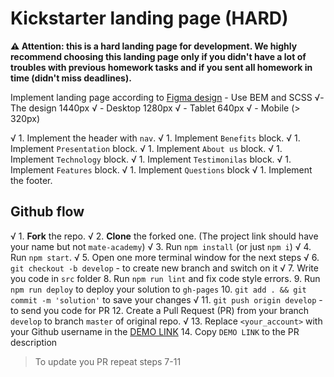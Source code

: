 # Kickstarter landing page (HARD)

**⚠️ Attention: this is a hard landing page for development. We highly recommend choosing this landing page only if you didn't have a lot of troubles with previous homework tasks and if you sent all homework in time (didn't miss deadlines).**

Implement landing page according to [Figma design](https://www.figma.com/file/Ujp7bCFuvuJlkn8TSbQPSZ/%E2%84%9611-(kickstarter)?node-id=19655%3A33) - Use BEM and SCSS
√- The design 1440px
√ - Desktop 1280px
√ - Tablet 640px
√ - Mobile (> 320px)

√ 1. Implement the header with `nav`.
√ 1. Implement `Benefits` block.
√ 1. Implement `Presentation` block.
√ 1. Implement `About us` block.
√ 1. Implement `Technology` block.
√ 1. Implement `Testimonilas` block.
√ 1. Implement `Features` block.
√ 1. Implement `Questions` block
√ 1. Implement the footer.


## Github flow

√ 1. **Fork** the repo.
√ 2. **Clone** the forked one. (The project link should have your name but not `mate-academy`)
√ 3. Run `npm install` (or just `npm i`)
√ 4. Run `npm start`.
√ 5. Open one more terminal window for the next steps
√ 6. `git checkout -b develop` - to create new branch and switch on it
√ 7. Write you code in `src` folder
8. Run `npm run lint` and fix code style errors.
9. Run `npm run deploy` to deploy your solution to `gh-pages`
10. `git add . && git commit -m 'solution'` to save your changes
√ 11. `git push origin develop` - to send you code for PR
12. Create a Pull Request (PR) from your branch `develop` to branch `master` of original repo.
√ 13. Replace `<your_account>` with your Github username in the
  [DEMO LINK](https://YevhenPodobedo.github.io/Kickstarter/)
14. Copy `DEMO LINK` to the PR description

> To update you PR repeat steps 7-11
